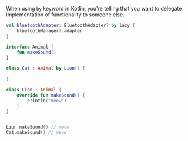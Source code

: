 When using `by` keyword in Kotlin, you're telling that you want to delegate implementation of functionality to someone else.

```kotlin
val bluetoothAdapter: BluetoothAdapter? by lazy {
    bluetoothManager?.adapter
}
```


```kotlin
interface Animal {
    fun makeSound()
}

class Cat : Animal by Lion() {
    
}

class Lion : Animal {
    override fun makeSound() {
        println("meow")
    }
}


Lion.makeSound() // meow
Cat.makeSound() // meow

```
